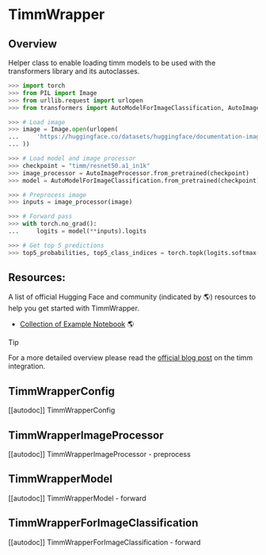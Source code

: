 <!--Copyright 2024 The HuggingFace Team. All rights reserved.

Licensed under the Apache License, Version 2.0 (the "License"); you may not use this file except in compliance with
the License. You may obtain a copy of the License at

http://www.apache.org/licenses/LICENSE-2.0

Unless required by applicable law or agreed to in writing, software distributed under the License is distributed on
an "AS IS" BASIS, WITHOUT WARRANTIES OR CONDITIONS OF ANY KIND, either express or implied. See the License for the
specific language governing permissions and limitations under the License.

⚠️ Note that this file is in Markdown but contain specific syntax for our doc-builder (similar to MDX) that may not be
rendered properly in your Markdown viewer.

-->

# TimmWrapper

## Overview

Helper class to enable loading timm models to be used with the transformers library and its autoclasses.

```python
>>> import torch
>>> from PIL import Image
>>> from urllib.request import urlopen
>>> from transformers import AutoModelForImageClassification, AutoImageProcessor

>>> # Load image
>>> image = Image.open(urlopen(
...     'https://huggingface.co/datasets/huggingface/documentation-images/resolve/main/beignets-task-guide.png'
... ))

>>> # Load model and image processor
>>> checkpoint = "timm/resnet50.a1_in1k"
>>> image_processor = AutoImageProcessor.from_pretrained(checkpoint)
>>> model = AutoModelForImageClassification.from_pretrained(checkpoint).eval()

>>> # Preprocess image
>>> inputs = image_processor(image)

>>> # Forward pass
>>> with torch.no_grad():
...     logits = model(**inputs).logits

>>> # Get top 5 predictions
>>> top5_probabilities, top5_class_indices = torch.topk(logits.softmax(dim=1) * 100, k=5)
```

## Resources:

A list of official Hugging Face and community (indicated by 🌎) resources to help you get started with TimmWrapper.

<PipelineTag pipeline="image-classification"/>

- [Collection of Example Notebook](https://github.com/ariG23498/timm-wrapper-examples) 🌎

> [!TIP]
> For a more detailed overview please read the [official blog post](https://huggingface.co/blog/timm-transformers) on the timm integration.

## TimmWrapperConfig

[[autodoc]] TimmWrapperConfig

## TimmWrapperImageProcessor

[[autodoc]] TimmWrapperImageProcessor
    - preprocess

## TimmWrapperModel

[[autodoc]] TimmWrapperModel
    - forward

## TimmWrapperForImageClassification

[[autodoc]] TimmWrapperForImageClassification
    - forward
